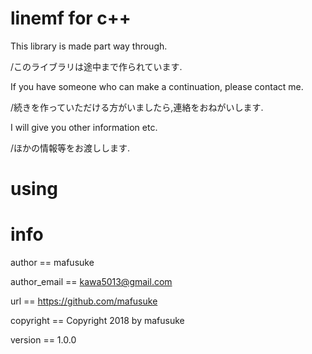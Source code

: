 # linemf for c++
This library is made part way through.

/このライブラリは途中まで作られています.

If you have someone who can make a continuation, please contact me.

/続きを作っていただける方がいましたら,連絡をおねがいします.

I will give you other information etc.

/ほかの情報等をお渡しします.
# using

# info
author == mafusuke

author_email == kawa5013@gmail.com

url == https://github.com/mafusuke

copyright == Copyright 2018 by mafusuke

version == 1.0.0
